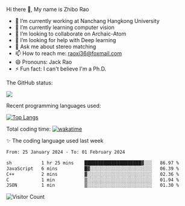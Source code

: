 Hi there 👋, My name is Zhibo Rao
- 🔭 I’m currently working at Nanchang Hangkong University
- 🌱 I’m currently learning computer vision
- 👯 I’m looking to collaborate on Archaic-Atom
- 🤔 I’m looking for help with Deep learning
- 💬 Ask me about stereo matching
- 📫 How to reach me: raoxi36@foxmail.com
- 😄 Pronouns: Jack Rao
- ⚡ Fun fact: I can't believe I'm a Ph.D.

The GitHub status:

![](https://github-readme-stats.vercel.app/api?username=ZhiboRao)

Recent programming languages used:

[![Top Langs](https://github-readme-stats.vercel.app/api/top-langs/?username=ZhiboRao&layout=compact)](https://github.com/anuraghazra/github-readme-stats)

Total coding time: [![wakatime](https://wakatime.com/badge/user/51ec5ec7-4742-4243-9eea-732ade32c0b7.svg)](https://wakatime.com/@51ec5ec7-4742-4243-9eea-732ade32c0b7)

✨ The coding language used last week 
<!--START_SECTION:waka-->

```txt
From: 25 January 2024 - To: 01 February 2024

sh           1 hr 25 mins    █████████████████████▓░░░   86.97 %
JavaScript   6 mins          █▓░░░░░░░░░░░░░░░░░░░░░░░   06.39 %
C++          2 mins          ▓░░░░░░░░░░░░░░░░░░░░░░░░   02.36 %
C            1 min           ▒░░░░░░░░░░░░░░░░░░░░░░░░   01.94 %
JSON         1 min           ▒░░░░░░░░░░░░░░░░░░░░░░░░   01.30 %
```

<!--END_SECTION:waka-->

![Visitor Count](https://profile-counter.glitch.me/Raohaocheng/count.svg)
